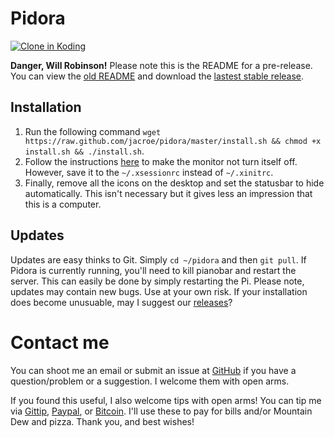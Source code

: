 Pidora
======

[![Clone in Koding](http://kbutton.org/clone.png?v1378906380)](http://kbutton.org/jacroe/pidora)

**Danger, Will Robinson!** Please note this is the README for a pre-release. You can view the [old README](https://github.com/jacroe/pidora/blob/48a886c8b786301cd4f8912cd0f3cc0616d4052b/README.md) and download the [lastest stable release](https://github.com/jacroe/pidora/releases/tag/v0.1.1).

Installation
------------

1.	Run the following command `wget https://raw.github.com/jacroe/pidora/master/install.sh && chmod +x install.sh && ./install.sh`.
2.	Follow the instructions [here](http://raspberrypi.stackexchange.com/questions/752/how-do-i-prevent-the-screen-from-going-blank) to make the monitor not turn itself off. However, save it to the `~/.xsessionrc` instead of `~/.xinitrc`.
3.	Finally, remove all the icons on the desktop and set the statusbar to hide automatically. This isn't necessary but it gives less an impression that this is a computer.

Updates
-------

Updates are easy thinks to Git. Simply `cd ~/pidora` and then `git pull`. If Pidora is currently running, you'll need to kill pianobar and restart the server. This can easily be done by simply restarting the Pi. Please note, updates may contain new bugs. Use at your own risk. If your installation does become unusuable, may I suggest our [releases](https://github.com/jacroe/pidora/releases)?


Contact me
==========

You can shoot me an email or submit an issue at [GitHub](https://github.com/jacroe/pidora/issues/new) if you have a question/problem or a suggestion. I welcome them with open arms.

If you found this useful, I also welcome tips with open arms! You can tip me via [Gittip](http://gittip.com/jacroe), [Paypal](https://www.paypal.com/cgi-bin/webscr?cmd=_s-xclick&hosted_button_id=XC7VG35XEHN8W), or [Bitcoin](http://jacroe.com/bitcoin.html). I'll use these to pay for bills and/or Mountain Dew and pizza. Thank you, and best wishes!
